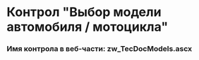 ﻿---
description: 2.4.9.3
---
# Контрол "Выбор модели автомобиля / мотоцикла"
### Имя контрола в веб-части: zw_TecDocModels.ascx

